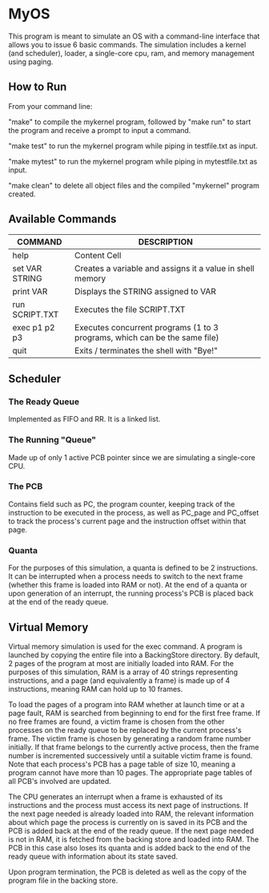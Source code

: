 # MyOS
This program is meant to simulate an OS with a command-line interface that allows you to issue 6 basic commands. The simulation includes a kernel (and scheduler), loader, a single-core cpu, ram, and memory management using paging.

## How to Run
From your command line: 

"make" to compile the mykernel program, followed by "make run" to start the program and receive a prompt to input a command. 

"make test" to run the mykernel program while piping in testfile.txt as input.

"make mytest" to run the mykernel program while piping in mytestfile.txt as input.

"make clean" to delete all object files and the compiled "mykernel" program created.

## Available Commands
| COMMAND  | DESCRIPTION |
| ------------- | ------------- |
| help  | Content Cell  |
| set VAR STRING   |  Creates a variable and assigns it a value in shell memory  |
| print VAR  | Displays the STRING assigned to VAR  |
| run SCRIPT.TXT  | Executes the file SCRIPT.TXT  |
| exec p1 p2 p3  | Executes concurrent programs (1 to 3 programs, which can be the same file)  |
| quit  |  Exits / terminates the shell with "Bye!"  |

## Scheduler 
### The Ready Queue
Implemented as FIFO and RR. It is a linked list.
### The Running "Queue" 
Made up of only 1 active PCB pointer since we are simulating a single-core CPU. 
### The PCB 
Contains field such as PC, the program counter, keeping track of the instruction to be executed in the process, as well as PC_page and PC_offset to track the process's current page and the instruction offset within that page. 
### Quanta
For the purposes of this simulation, a quanta is defined to be 2 instructions. It can be interrupted when a process needs to switch to the next frame (whether this frame is loaded into RAM or not). At the end of a quanta or upon generation of an interrupt, the running process's PCB is placed back at the end of the ready queue. 

## Virtual Memory 
Virtual memory simulation is used for the exec command. A program is launched by copying the entire file into a BackingStore directory. By default, 2 pages of the program at most are initially loaded into RAM. For the purposes of this simulation, RAM is a array of 40 strings representing instructions, and a page (and equivalently a frame) is made up of 4 instructions, meaning RAM can hold up to 10 frames. 

To load the pages of a program into RAM whether at launch time or at a page fault, RAM is searched from beginning to end for the first free frame. If no free frames are found, a victim frame is chosen from the other processes on the ready queue to be replaced by the current process's frame. The victim frame is chosen by generating a random frame number initially. If that frame belongs to the currently active process, then the frame number is incremented successively until a suitable victim frame is found. Note that each process's PCB has a page table of size 10, meaning a program cannot have more than 10 pages. The appropriate page tables of all PCB's involved are updated. 

The CPU generates an interrupt when a frame is exhausted of its instructions and the process must access its next page of instructions. If the next page needed is already loaded into RAM, the relevant information about which page the process is currently on is saved in its PCB and the PCB is added back at the end of the ready queue. If the next page needed is not in RAM, it is fetched from the backing store and loaded into RAM. The PCB in this case also loses its quanta and is added back to the end of the ready queue with information about its state saved. 

Upon program termination, the PCB is deleted as well as the copy of the program file in the backing store. 



